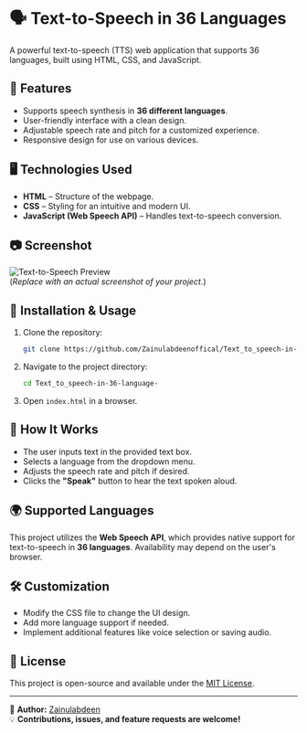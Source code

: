 # 🗣️ Text-to-Speech in 36 Languages

A powerful text-to-speech (TTS) web application that supports 36 languages, built using HTML, CSS, and JavaScript.

## 🚀 Features

- Supports speech synthesis in **36 different languages**.
- User-friendly interface with a clean design.
- Adjustable speech rate and pitch for a customized experience.
- Responsive design for use on various devices.

## 🖥️ Technologies Used

- **HTML** – Structure of the webpage.
- **CSS** – Styling for an intuitive and modern UI.
- **JavaScript (Web Speech API)** – Handles text-to-speech conversion.

## 📷 Screenshot

![Text-to-Speech Preview](screenshot.png)  
(*Replace with an actual screenshot of your project.*)

## 🔧 Installation & Usage

1. Clone the repository:
   ```sh
   git clone https://github.com/Zainulabdeenoffical/Text_to_speech-in-36-language-.git
   ```
2. Navigate to the project directory:
   ```sh
   cd Text_to_speech-in-36-language-
   ```
3. Open `index.html` in a browser.

## 🎯 How It Works

- The user inputs text in the provided text box.
- Selects a language from the dropdown menu.
- Adjusts the speech rate and pitch if desired.
- Clicks the **"Speak"** button to hear the text spoken aloud.

## 🌍 Supported Languages

This project utilizes the **Web Speech API**, which provides native support for text-to-speech in **36 languages**. Availability may depend on the user's browser.

## 🛠️ Customization

- Modify the CSS file to change the UI design.
- Add more language support if needed.
- Implement additional features like voice selection or saving audio.

## 📜 License

This project is open-source and available under the [MIT License](LICENSE).

---

📌 **Author:** [Zainulabdeen](https://github.com/Zainulabdeenoffical)  
💡 **Contributions, issues, and feature requests are welcome!**



